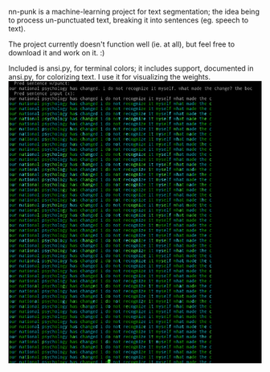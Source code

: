 nn-punk is a machine-learning project for text segmentation;
the idea being to process un-punctuated text, breaking it into
sentences (eg. speech to text).

The project currently doesn't function well (ie. at all), but feel
free to download it and work on it. :)

Included is ansi.py, for terminal colors; it includes support,
documented in ansi.py, for colorizing text. I use it for visualizing
the weights.
  ![STR Colorize Demo Snapshot](snapshots/ansi-py-str-colorize-for-nn-visualization.png)

